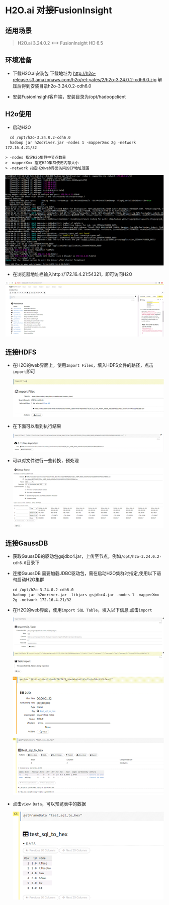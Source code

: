 # H2O.ai 对接FusionInsight

## 适用场景

>H2O.ai 3.24.0.2 <--> FusionInsight HD 6.5

## 环境准备

  * 下载H2O.ai安装包
    下载地址为
    http://h2o-release.s3.amazonaws.com/h2o/rel-yates/2/h2o-3.24.0.2-cdh6.0.zip
    解压后得到安装目录h2o-3.24.0.2-cdh6.0

  * 安装FusionInsight客户端，安装目录为/opt/hadoopclient

## H2o使用
  * 启动H2O
  ```
    cd /opt/h2o-3.24.0.2-cdh6.0
    hadoop jar h2odriver.jar -nodes 1 -mapperXmx 2g -network 172.16.4.21/32
  ```
    > -nodes 指定H2o集群中节点数量
    > -mapperXmx 指定H2O集群使用内存大小
    > -network 指定H2Oweb界面访问的IP地址范围

  ![](assets/H2O.ai/8f4b4.png)

  * 在浏览器地址栏输入http://172.16.4.21:54321，即可访问H2O

   ![](assets/H2O.ai/50781.png)

## 连接HDFS
  * 在H2O的web界面上，使用`Import Files`，填入HDFS文件的路径，点击`import`即可

    ![](assets/H2O.ai/5dfd9.png)

  * 在下面可以看到执行结果

    ![](assets/H2O.ai/0ba00.png)
  * 可以对文件进行一些转换，预处理

    ![](assets/H2O.ai/c0f03.png)

<!-- ## 连接Hive
  * 获取Hive的驱动包，在客户端的Hive/Beeline/lib目录下，上传至节点，例如`/opt/h2o-3.24.0.2-cdh6.0/hive/jdbc`目录下
  * 在启动H2O集群时指定相关依赖包,使用以下语句启动H2O集群
  ```
  cd /opt/h2o-3.24.0.2-cdh6.0
  hadoop jar h2odriver.jar -libjars hivejdbc/gsjdbc4.jar -nodes 1 -mapperXmx 2g -network 172.16.4.21/32
  ```
  -->

## 连接GaussDB
  * 获取GaussDB的驱动包gsjdbc4.jar，上传至节点，例如`/opt/h2o-3.24.0.2-cdh6.0`目录下
  * 连接GaussDB 需要加载JDBC驱动包，需在启动H2O集群时指定,使用以下语句启动H2O集群

    ```
    cd /opt/h2o-3.24.0.2-cdh6.0
    hadoop jar h2odriver.jar -libjars gsjdbc4.jar -nodes 1 -mapperXmx 2g -network 172.16.4.21/32
    ```
  * 在H2O的web界面，使用`import SQL Table`，填入以下信息,点击`import`

    ![](assets/H2O.ai/51ad9.png)
    ![](assets/H2O.ai/f7c24.png)
    ![](assets/H2O.ai/ad734.png)

  * 点击`view Data`，可以预览表中的数据

    ![](assets/H2O.ai/733f0.png)
